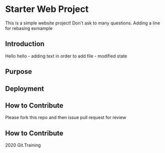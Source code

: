 # Starter Web Project

This is a simple website project! Don't ask to many questions. 
Adding a line for rebasing exmample

## Introduction

Hello hello - adding text in order to add file - modified state

## Purpose


## Deployment

## How to Contribute 
Please fork this repo and then issue pull request for review
## How to Contribute 
2020 Git.Training 